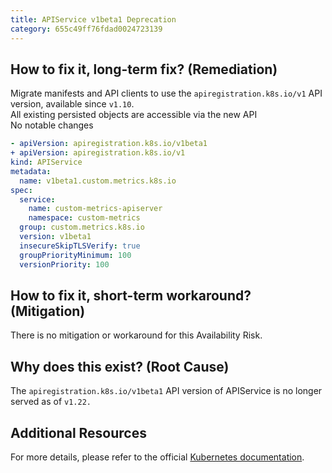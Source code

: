 ```yaml
---
title: APIService v1beta1 Deprecation
category: 655c49ff76fdad0024723139
---
```


## How to fix it, long-term fix? (Remediation)

Migrate manifests and API clients to use the `apiregistration.k8s.io/v1` API version, available since `v1.10`.  
All existing persisted objects are accessible via the new API  
No notable changes

```yaml sample-apiservice.yaml
- apiVersion: apiregistration.k8s.io/v1beta1
+ apiVersion: apiregistration.k8s.io/v1
kind: APIService
metadata:
  name: v1beta1.custom.metrics.k8s.io
spec:
  service:
    name: custom-metrics-apiserver
    namespace: custom-metrics
  group: custom.metrics.k8s.io
  version: v1beta1
  insecureSkipTLSVerify: true
  groupPriorityMinimum: 100
  versionPriority: 100
```

## How to fix it, short-term workaround? (Mitigation)

There is no mitigation or workaround for this Availability Risk.

## Why does this exist? (Root Cause)

The `apiregistration.k8s.io/v1beta1` API version of APIService is no longer served as of `v1.22.`

## Additional Resources

For more details, please refer to the official [Kubernetes documentation](https://kubernetes.io/docs/reference/using-api/deprecation-guide/#apiservice-v122).